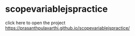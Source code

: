 # scopevariablejspractice

click here to open the project
https://prasanthpulavarthi.github.io/scopevariablejspractice/
